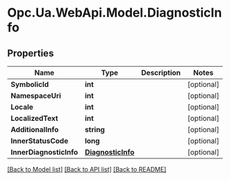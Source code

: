 # Opc.Ua.WebApi.Model.DiagnosticInfo

## Properties

Name | Type | Description | Notes
------------ | ------------- | ------------- | -------------
**SymbolicId** | **int** |  | [optional] 
**NamespaceUri** | **int** |  | [optional] 
**Locale** | **int** |  | [optional] 
**LocalizedText** | **int** |  | [optional] 
**AdditionalInfo** | **string** |  | [optional] 
**InnerStatusCode** | **long** |  | [optional] 
**InnerDiagnosticInfo** | [**DiagnosticInfo**](DiagnosticInfo.md) |  | [optional] 

[[Back to Model list]](../README.md#documentation-for-models) [[Back to API list]](../README.md#documentation-for-api-endpoints) [[Back to README]](../README.md)

